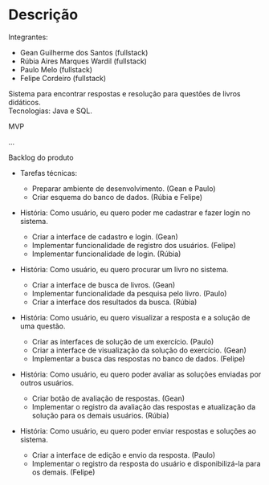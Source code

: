 # Descrição

Integrantes: 
- Gean Guilherme dos Santos (fullstack)
- Rúbia Aires Marques Wardil (fullstack)
- Paulo Melo (fullstack)
- Felipe Cordeiro (fullstack)

Sistema para encontrar respostas e resolução para questões de livros didáticos.  
Tecnologias: Java e SQL. 

MVP

...

Backlog do produto 

- Tarefas técnicas:

	- Preparar ambiente de desenvolvimento. (Gean e Paulo)
	- Criar esquema do banco de dados. (Rúbia e Felipe)

- História: Como usuário, eu quero poder me cadastrar e fazer login no sistema. 

	- Criar a interface de cadastro e login. (Gean)  
	- Implementar funcionalidade de registro dos usuários. (Felipe)  
	- Implementar funcionalidade de login. (Rúbia)  

- História: Como usuário, eu quero procurar um livro no sistema. 

	- Criar a interface de busca de livros. (Gean)  
	- Implementar funcionalidade da pesquisa pelo livro. (Paulo)
	- Criar a interface dos resultados da busca. (Rúbia)  
	
- História: Como usuário, eu quero visualizar a resposta e a solução de uma questão. 

	- Criar as interfaces de solução de um exercício. (Paulo)  
	- Criar a interface de visualização da solução do exercício. (Gean)
	- Implementar a busca das respostas no banco de dados. (Felipe) 

- História: Como usuário, eu quero poder avaliar as soluções enviadas por outros usuários. 

	- Criar botão de avaliação de respostas. (Gean) 
	- Implementar o registro da avaliação das respostas e atualização da solução para os demais usuários. (Rúbia)

- História: Como usuário, eu quero poder enviar respostas e soluções ao sistema. 

	- Criar a interface de edição e envio da resposta. (Paulo) 
	- Implementar o registro da resposta do usuário e disponibilizá-la para os demais. (Felipe)


